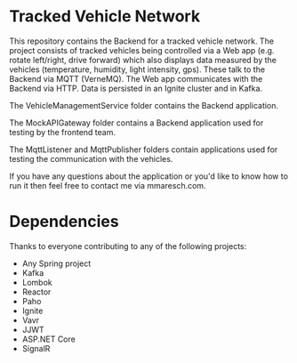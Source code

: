 # Tracked Vehicle Network
This repository contains the Backend for a tracked vehicle network. The project consists of tracked vehicles being controlled via a Web app (e.g. rotate left/right, drive forward) which also displays data measured by the vehicles (temperature, humidity, light intensity, gps). These talk to the Backend via MQTT (VerneMQ). The Web app communicates with the Backend via HTTP. Data is persisted in an Ignite cluster and in Kafka.

The VehicleManagementService folder contains the Backend application.

The MockAPIGateway folder contains a Backend application used for testing by the frontend team.

The MqttListener and MqttPublisher folders contain applications used for testing the communication with the vehicles.

If you have any questions about the application or you'd like to know how to run it then feel free to contact me via mmaresch.com.

# Dependencies
Thanks to everyone contributing to any of the following projects:
- Any Spring project
- Kafka
- Lombok
- Reactor
- Paho
- Ignite
- Vavr
- JJWT 
- ASP.NET Core
- SignalR
